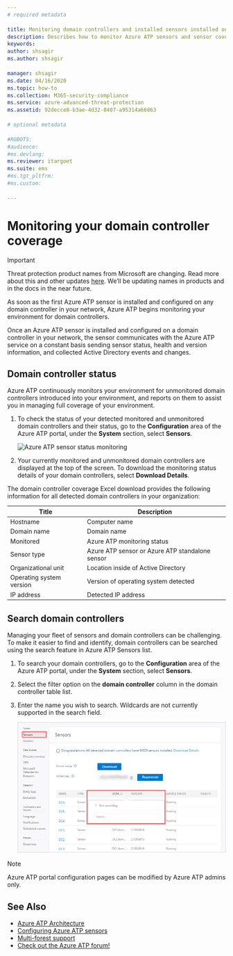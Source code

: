 ```yaml
---
# required metadata

title: Monitoring domain controllers and installed sensors installed on your domain controllers using Azure Advanced Threat Protection
description: Describes how to monitor Azure ATP sensors and sensor coverage using Azure ATP
keywords:
author: shsagir
ms.author: shsagir

manager: shsagir
ms.date: 04/16/2020
ms.topic: how-to
ms.collection: M365-security-compliance
ms.service: azure-advanced-threat-protection
ms.assetid: 92decce8-b3ae-4d32-8407-a95314a66863

# optional metadata

#ROBOTS:
#audience:
#ms.devlang:
ms.reviewer: itargoet
ms.suite: ems
#ms.tgt_pltfrm:
#ms.custom:

---
```




# Monitoring your domain controller coverage

> [!IMPORTANT]
> Threat protection product names from Microsoft are changing. Read more about this and other updates [here](https://www.microsoft.com/security/blog/?p=91813).  We’ll be updating names in products and in the docs in the near future.

As soon as the first Azure ATP sensor is installed and configured on any domain controller in your network, Azure ATP begins monitoring your environment for domain controllers.

Once an Azure ATP sensor is installed and configured on a domain controller in your network, the sensor communicates with the Azure ATP service on a constant basis sending sensor status, health and version information, and collected Active Directory events and changes.

## Domain controller status

Azure ATP continuously monitors your environment for unmonitored domain controllers introduced into your environment, and reports on them to assist you in managing full coverage of your environment.

1. To check the status of your detected monitored and unmonitored domain controllers and their status, go to the **Configuration** area of the Azure ATP portal, under the **System** section, select **Sensors**.

    ![Azure ATP sensor status monitoring](media/atp-sensors-status-monitoring.png)

1. Your currently monitored and unmonitored domain controllers are displayed at the top of the screen. To download the monitoring status details of your domain controllers, select **Download Details**.

The domain controller coverage Excel download provides the following information for all detected domain controllers in your organization:

|Title|Description|
|----|----|
|Hostname|Computer name|
|Domain name|Domain name|
|Monitored|Azure ATP monitoring status|
|Sensor type|Azure ATP sensor or Azure ATP standalone sensor|
|Organizational unit|Location inside of Active Directory |
|Operating system version| Version of operating system detected|
|IP address|Detected IP address|

## Search domain controllers

Managing your fleet of sensors and domain controllers can be challenging. To make it easier to find and identify, domain controllers can be searched using the search feature in Azure ATP Sensors list.

1. To search your domain controllers, go to the **Configuration** area of the Azure ATP portal, under the **System** section, select **Sensors**.
1. Select the filter option on the **domain controller** column in the domain controller table list.
1. Enter the name you wish to search. Wildcards are not currently supported in the search field.

    ![Azure ATP search domain controller](media/search-sensor.png)

> [!NOTE]
> Azure ATP portal configuration pages can be modified by Azure ATP admins only.

## See Also

- [Azure ATP Architecture](architecture.md)
- [Configuring Azure ATP sensors](install-step5.md)
- [Multi-forest support](multi-forest.md)
- [Check out the Azure ATP forum!](https://aka.ms/azureatpcommunity)
